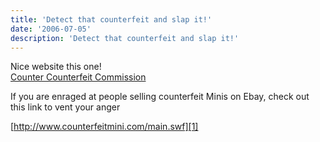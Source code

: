 ```yaml
---
title: 'Detect that counterfeit and slap it!'
date: '2006-07-05'
description: 'Detect that counterfeit and slap it!'
---
```


Nice website this one!  
[Counter Counterfeit Commission][0]

If you are enraged at people selling counterfeit Minis on Ebay, check out this link to vent your anger

[http://www.counterfeitmini.com/main.swf][1]



[0]: http://www.counterfeitmini.com/
[1]: http://www.counterfeitmini.com/main.swf
